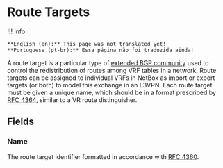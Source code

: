 # Route Targets

!!! info

    **English (en):** This page was not translated yet!
    **Portuguese (pt-br):** Essa página não foi traduzida ainda!

A route target is a particular type of [extended BGP community](https://tools.ietf.org/html/rfc4360#section-4) used to control the redistribution of routes among VRF tables in a network. Route targets can be assigned to individual VRFs in NetBox as import or export targets (or both) to model this exchange in an L3VPN. Each route target must be given a unique name, which should be in a format prescribed by [RFC 4364](https://tools.ietf.org/html/rfc4364#section-4.2), similar to a VR route distinguisher.

## Fields

### Name

The route target identifier formatted in accordance with [RFC 4360](https://tools.ietf.org/html/rfc4360).
